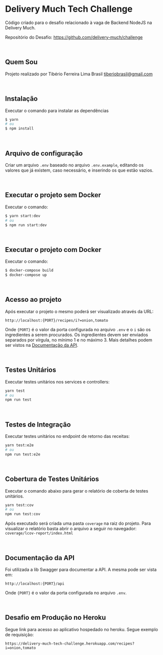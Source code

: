 # Delivery Much Tech Challenge

Código criado para o desafio relacionado à vaga de Backend NodeJS na Delivery Much.

Repositório do Desafio: https://github.com/delivery-much/challenge

&nbsp;

## Quem Sou

Projeto realizado por Tibério Ferreira Lima Brasil [tiberiobrasil@gmail.com](mailto:tiberiobrasil@gmail.com)

&nbsp;

## Instalação

Executar o comando para instalar as dependências

```bash
$ yarn
# ou
$ npm install
```

&nbsp;

## Arquivo de configuração

Criar um arquivo `.env` baseado no arquivo `.env.example`, editando os valores que já existem, caso necessário, e inserindo os que estão vazios.

&nbsp;

## Executar o projeto sem Docker

Executar o comando:

```bash
$ yarn start:dev
# ou
$ npm run start:dev
```

&nbsp;

## Executar o projeto com Docker

Executar o comando:

```bash
$ docker-compose build
$ docker-compose up
```

&nbsp;

## Acesso ao projeto

Após executar o projeto o mesmo poderá ser visualizado através da URL:

`http://localhost:{PORT}/recipes/i?=onion,tomato`

Onde `{PORT}` é o valor da porta configurada no arquivo `.env` e o `i` são os ingredientes a serem procurados. Os ingredientes devem ser enviados separados por vírgula, no mínimo 1 e no máximo 3.
Mais detalhes podem ser vistos na [Documentação da API](#Documentação-da-API).

&nbsp;

## Testes Unitários

Executar testes unitários nos services e controllers:

```bash
yarn test
# ou
npm run test
```

&nbsp;

## Testes de Integração

Executar testes unitários no endpoint de retorno das receitas:

```bash
yarn test:e2e
# ou
npm run test:e2e
```

&nbsp;

## Cobertura de Testes Unitários

Executar o comando abaixo para gerar o relatório de coberta de testes unitários.

```bash
yarn test:cov
# ou
npm run test:cov
```

Após executado será criada uma pasta `coverage` na raiz do projeto. Para visualizar o relatório basta abrir o arquivo a seguir no navegador:
`coverage/lcov-report/index.html`

&nbsp;

## Documentação da API

Foi utilizada a lib Swagger para documentar a API. A mesma pode ser vista em:

`http://localhost:{PORT}/api`

Onde `{PORT}` é o valor da porta configurada no arquivo `.env`.

&nbsp;

## Desafio em Produção no Heroku

Segue link para acesso ao aplicativo hospedado no heroku. Segue exemplo de requisição:

`https://delivery-much-tech-challenge.herokuapp.com/recipes?i=onion,tomato`
